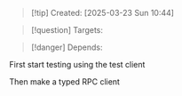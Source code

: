 
>[!tip] Created: [2025-03-23 Sun 10:44]

>[!question] Targets: 

>[!danger] Depends: 

First start testing using the test client

Then make a typed RPC client
